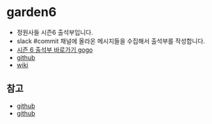# garden6
* 정원사들 시즌6 출석부입니다.
* slack #commit 채널에 올라온 메시지들을 수집해서 출석부를 작성합니다.
* [시즌 6 출석부 바로가기 gogo](http://garden6.junho85.pe.kr/)
* [github](https://github.com/junho85/garden6)
* [wiki](https://github.com/junho85/garden6/wiki)

## 참고
* [github](https://github.com/junho85/garden5)
* [github](https://github.com/junho85/garden4)